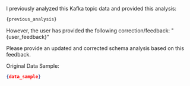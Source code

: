 I previously analyzed this Kafka topic data and provided this analysis:

```markdown
{previous_analysis}
```

However, the user has provided the following correction/feedback:
"{user_feedback}"

Please provide an updated and corrected schema analysis based on this feedback.

Original Data Sample:
```json
{data_sample}
```